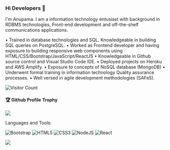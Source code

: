 ### Hi Developers 👋

I'm Anupama. I am a information technology entusiast with background in RDBMS technologies, Front-end development and off-the-shelf communications applications.

•	Trained in database technologies and SQL. Knowledgeable in building SQL queries on PostgreSQL.
•	Worked as Frontend developer and having exposure to building responsive web components using HTML/CSS/Bootstrap/JavaScript/ReactJS
•	Knowledgeable in Github source control and Visual Studio Code IDE.
•	Deployed projects on Heroku and AWS Amplify.
•	Exposure to concepts of NoSQL database (MongoDB)
•	Underwent formal training in information technology Quality assurance processes.
• Well versed in agile development methodologies (SAFe5).


![Visitor Count](https://profile-counter.glitch.me/anupama-prabhu/count.svg)

<div>
  <h4>🏆 Github Profile Trophy</h4>
  <a href="https://github.com/ryo-ma/github-profile-trophy">
    <img src="https://github-profile-trophy.vercel.app/?username=anupama-prabhu&column=7"/>
  </a>
</div>

Languages and Tools: 

<img alt="Bootstrap" src="https://img.shields.io/badge/bootstrap-%23563D7C.svg?style=flat-square&logo=bootstrap&logoColor=white"/> <img alt="HTML5" src="https://img.shields.io/badge/html5-%23E34F26.svg?style=flat-square&logo=html5&logoColor=white"/> <img alt="CSS3" src="https://img.shields.io/badge/css3-%231572B6.svg?style=flat-square&logo=css3&logoColor=white"/> <img alt="NodeJS" src="https://img.shields.io/badge/node.js-%2343853D.svg?style=flat-square&logo=node-dot-js&logoColor=white"/> <img alt="React" src="https://img.shields.io/badge/react-%2320232a.svg?style=flat-square&logo=react&logoColor=%2361DAFB"/> 

![](https://activity-graph.herokuapp.com/graph?username=anupama-prabhu&theme=react-dark&area=true)
<!--
**Aakashdeveloper/Aakashdeveloper** is a ✨ _special_ ✨ repository because its `README.md` (this file) appears on your GitHub profile.
Here are some ideas to get you started:
- 🔭 I’m currently working on ...
- 🌱 I’m currently learning ...
- 👯 I’m looking to collaborate on ...
- 🤔 I’m looking for help with ...
- 💬 Ask me about ...
- 📫 How to reach me: ...
- 😄 Pronouns: ...
- ⚡ Fun fact: .....
-->
